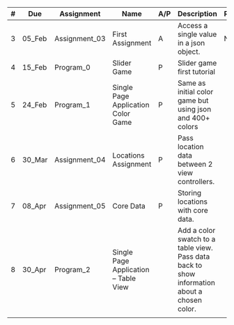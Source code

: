 | # | Due | Assignment | Name | A/P | Description | Ran | Github | Done |
| --- | --- | --- | --- | --- | --- | --- | --- | --- |
| 3 | 05_Feb | Assignment_03 | First Assignment | A | Access a single value in a json object. | N/A |   |   |
| 4 | 15_Feb | Program_0 | Slider Game | P | Slider game first tutorial |   |   |   |
| 5 | 24_Feb | Program_1 | Single Page Application Color Game | P | Same as initial color game but using json and 400+ colors |   |   |   |
| 6 | 30_Mar | Assignment_04 | Locations Assignment | P | Pass location data between 2 view controllers. |   |   |   |
| 7 | 08_Apr | Assignment_05 | Core Data | P | Storing locations with core data. |   |   |   |
| 8 | 30_Apr | Program_2 | Single Page Application – Table View |   | Add a color swatch to a table view. Pass data back to show information about a chosen color. |   |   |   |
|   |   |   |   |   |   |   |   |   |

